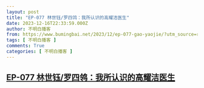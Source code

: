 ```yaml
---
layout: post
title: "EP-077 林世钰/罗四鸰：我所认识的高耀洁医生"
date: 2023-12-16T22:33:59.000Z
author: 不明白播客
from: https://www.bumingbai.net/2023/12/ep-077-gao-yaojie/?utm_source=rss&utm_medium=rss&utm_campaign=ep-077-gao-yaojie
tags: [ 不明白播客 ]
comments: True
categories: [ 不明白播客 ]
---
```

<!--1702766039000-->
[EP-077 林世钰/罗四鸰：我所认识的高耀洁医生](https://www.bumingbai.net/2023/12/ep-077-gao-yaojie/?utm_source=rss&utm_medium=rss&utm_campaign=ep-077-gao-yaojie)
------

<div>
<div id="buzzsprout-player-14158728"></div><script src="https://www.buzzsprout.com/1982525/14158728-.js?container_id=buzzsprout-player-14158728&#038;player=small" type="text/javascript" charset="utf-8"></script><p></p><p></p><p></p>
</div>
